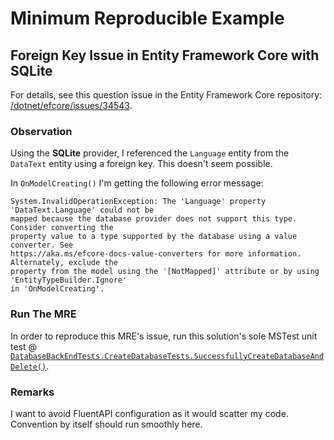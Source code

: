 # Minimum Reproducible Example

## Foreign Key Issue in Entity Framework Core with SQLite

For details, see this question issue in the Entity Framework Core repository: [/dotnet/efcore/issues/34543](https://github.com/dotnet/efcore/issues/34543).

### Observation

Using the **SQLite** provider, I referenced the `Language` entity from the `DataText` entity using a foreign key. This doesn't seem possible.

In `OnModelCreating()` I'm getting the following error message:

```
System.InvalidOperationException: The 'Language' property 'DataText.Language' could not be
mapped because the database provider does not support this type. Consider converting the
property value to a type supported by the database using a value converter. See
https://aka.ms/efcore-docs-value-converters for more information. Alternately, exclude the
property from the model using the '[NotMapped]' attribute or by using 'EntityTypeBuilder.Ignore'
in 'OnModelCreating'.
```

### Run The MRE

In order to reproduce this MRE's issue, run this solution's sole MSTest unit test @ [`DatabaseBackEndTests.CreateDatabaseTests.SuccessfullyCreateDatabaseAndDelete()`](./DatabaseBackEndTests/CreateDatabaseTests.cs#l11).

### Remarks

I want to avoid FluentAPI configuration as it would scatter my code. Convention by itself should run smoothly here.